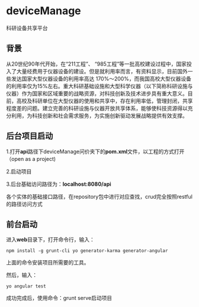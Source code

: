 # deviceManage
科研设备共享平台

## 背景

从20世纪90年代开始，在“211工程”、 “985工程”等一批高校建设过程中，国家投入了大量经费用于仪器设备的建设。但是就利用率而言，有资料显示，目前国外一些发达国家大型仪器设备的利用率高达 170%～200%，而我国高校大型仪器设备的利用率仅为15%左右。重大科研基础设施和大型科学仪器（以下简称科研设施与仪器）作为国家和区域重要的战略资源，对科技创新及技术进步具有重大意义。目前，高校及科研单位在大型仪器的使用和共享中，存在利用率低，管理封闭，共享程度差的问题。建立完善的科研设施与仪器开放共享体系，能够使科技资源得以充分利用，为科技创新和社会需求服务，为实施创新驱动发展战略提供有效支撑。

## 后台项目启动

1.打开**api**路径下deviceManage问价夹下的**pom.xml**文件，以工程的方式打开（open as a project)

2.启动项目

3.后台基础访问路径为：**localhost:8080/api**

各个实体的基础接口路径，在repository包中进行对应查找，crud完全按照restful的路径访问方式


## 前台启动

进入**web**目录下，打开命令行，输入：

```
npm install -g grunt-cli yo generator-karma generator-angular
```

上面的命令安装项目所需要的工具。

然后，输入：

```
yo angular test
```

成功完成后，使用命令：grunt serve启动项目
